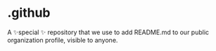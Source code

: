 # .github
A ✨special ✨ repository that we use to add README.md to our public organization profile, visible to anyone.
